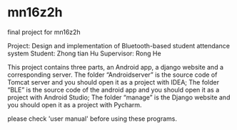 # mn16z2h
final project for mn16z2h

Project: Design and implementation of Bluetooth-based student attendance system
Student: Zhong tian Hu
Supervisor: Rong He


This project contains three parts, an Android app, a django website and a corresponding server.
The folder “Androidserver” is the source code of Tomcat server and you should open it as a project with IDEA; 
The folder “BLE” is the source code of the android app and you should open it as a project with Android Studio; 
The folder “manage” is the Django website and you should open it as a project with Pycharm.

please check 'user manual' before using these programs.

